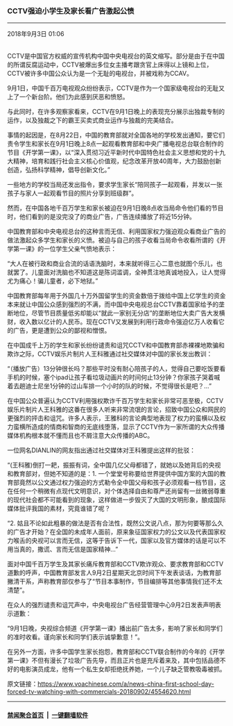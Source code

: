 ### CCTV强迫小学生及家长看广告激起公愤
------------------------

<div class="published">
 <span class="date" title="中国时间">
  <time datetime="2018-09-03T01:06:58+08:00">
   2018年9月3日 01:06
  </time>
 </span>
</div>
<br/>
<div class="wsw">
 <p>
  CCTV是中国官方权威的宣传机构中国中央电视台的英文缩写。部分是由于在中国的所谓反腐运动中，CCTV被爆出多位女主播考跟贪官上床得以上镜和上位，CCTV被许多中国公众认为是一个无耻的电视台，并被戏称为CCAV。
 </p>
 <p>
  9月1日，中国千百万电视观众纷纷表示，CCTV是作为一个国家级电视台的无耻又上了一个新台阶。他们为此感到厌恶和愤怒。
 </p>
 <p>
  与此同时，在许多观察家看来，CCTV在9月1日晚上的表现充分展示出独裁专制的运作，以及独裁之下的霸王买卖式商业运作与独裁的完美结合。
 </p>
 <p>
  事情的起因是，在8月22日，中国的教育部就对全国各地的学校发出通知，要它们责令学生和家长在9月1日晚上8点一起观看教育部和中央广播电视总台联合制作的节目《开学第一课》，以“深入贯彻习近平新时代中国特色社会主义思想和党的十九大精神，培育和践行社会主义核心价值观，纪念改革开放40周年，大力鼓励创新创造，弘扬科学精神，倡导创新文化。”
 </p>
 <p>
  一些地方的学校当局还发出指令，要求学生家长“陪同孩子一起观看，并发以一张孩子与家人一起观看节目的照片分享到班级群”。
 </p>
 <p>
  然而，在中国各地千百万学生和家长被迫在9月1日晚8点收当局命令他们看的节目时，他们看到的是没完没了的商业广告，广告连续播放了将近15分钟。
 </p>
 <p>
  中国教育部和中央电视总台的这种言而无信、利用国家权力强迫观众看商业广告的做法激起众多学生和家长的义愤。被迫与自己的孩子收看当局命令收看所谓的《开学第一课》的一位学生父亲气愤地表示：
 </p>
 <p>
  “大人在被行政和商业合流的话语洗脑时，本来就听得三心二意也就图个乐儿，也就罢了。儿童面对洗脑也不知道这是陈词滥调，全神贯注地真诚地投入，让人觉得尤为痛心！骗儿童者，必下地狱。”
 </p>
 <p>
  中国教育部每年用于外国几十万外国留学生的资金数倍于拨给中国上亿学生的资金本来就让中国公众感到强烈的不满，而中国中央电视总台CCTV靠着国家给予的垄断地位，尽管节目质量低劣却能以“就此一家别无分店”的垄断地位大卖广告大发横财，收入数以亿计的人民币。现在CCTV又发展到利用行政命令强迫亿万人收看它的广告，更是遭到公众的鄙视和憎恨。
 </p>
 <p>
  在中国成千上万的学生和家长纷纷谴责和诅咒CCTV和中国教育部赤裸裸地欺骗和欺诈之际，CCTV娱乐片制片人王科雅通过社交媒体对中国的家长发出教训：
 </p>
 <p>
  “（播放广告）13分钟很长吗？那些平时没有耐心陪孩子的人，觉得自己要吃饭要看手机的时候，塞个ipad让孩子看垃圾动画片的时间何止13分钟？你家孩子哭着喊着去趟迪士尼坐1分钟的过山车排一个小时的队的时候，不觉得很长是吧？…”
 </p>
 <p>
  在中国公众普遍认为CCTV利用强权欺诈千百万学生和家长非常可恶至极，CCTV娱乐片制片人王科雅的这番在很多人听来非常流氓的言论，招致中国公众和网民的更强烈的抨击和诅咒。许多人表示，王雅科的言论典型地表现了权力的蛮横以及权力蛮横所造成的情商和智商的无底线堕落，显示了CCTV作为一家所谓的大众传播媒体机构根本就不懂而且也不屑注意大众传播的ABC。
 </p>
 <p>
  一位网名DIANLIN的网友指出通过社交媒体对王科雅提出这样的批驳：
 </p>
 <p>
  “(王科雅)倒打一耙，振振有词，全中国几亿父母都错了，就她以及她背后的央视和教育部对，但她不知道的是：1. 一个堂堂号称要给世界提供中国方案的大国的教育部竟然以公文通过权力强迫的方式勒令全中国父母和孩子必须观看一档节目，这在任何一个稍微有点现代文明意识，对个体选择自由和尊严还尚留有一丝微弱尊重的现代社会都不可能看到的现象，这样做进一步毁灭了大国的文明形象，酿成国际媒体批评我国的素材，究竟谁错了呢？
 </p>
 <p>
  “2. 姑且不论如此粗暴的做法是否有合法性，既然公文说八点，那为何要等那么久的广告才开始？在全国的未成年人面前，原来象征国家权力的公文以及代表国家权力喉舌的央视可以言而无信，这等于告诉下一代，国家以及官方媒体的话是可以不用当真的，撒谎、言而无信是国家精神…”
 </p>
 <p>
  面对中国千百万学生及其家长痛斥教育部和CCTV欺诈观众、要求教育部和CCTV道歉的呼声，中国教育部发言人9月2日星期天北京时间下午发表谈话，为教育部撇清干系，声称教育部仅参与了“节目本事制作，节目编排等其他事情我们还不太清楚”。
 </p>
 <p>
  在众人的强烈谴责和诅咒声中，中央电视台广告经营管理中心9月2日发表声明表示道歉：
 </p>
 <p>
  “9月1日晚，央视综合频道《开学第一课》播出前广告太多，影响了家长和同学们的准时收看。谨向家长和同学们表示诚挚歉意！”。
 </p>
 <p>
  在另外一方面，许多中国学生家长抱怨，教育部和CCTV联合制作的今年的《开学第一课》不但有漫长了垃圾广告先导，而且正片也是充斥着来及，其中包括品德不好的电影演员成龙，他有一个私生女却拒绝抚养她，一个儿子缺乏管教吸毒被抓。
 </p>
</div>

原文链接：https://www.voachinese.com/a/news-china-first-school-day-forced-tv-watching-with-commercials-20180902/4554620.html


------------------------
#### [禁闻聚合首页](https://github.com/gfw-breaker/banned-news/blob/master/README.md) &nbsp;|&nbsp;  [一键翻墙软件](https://github.com/gfw-breaker/nogfw/blob/master/README.md)